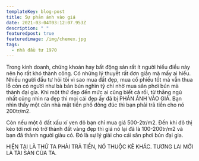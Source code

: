 ```yaml
---
templateKey: blog-post
title: Sự phản ánh vào giá
date: 2021-03-04T03:12:07.953Z
description: " "
featuredpost: true
featuredimage: /img/chemex.jpg
tags:
  - nhà đầu tư 1970
---
```

Trong kinh doanh, chứng khoán hay bất động sản rất ít người hiểu điều này nên họ rất khó thành công. Có những lý thuyết rất đơn giản mà mấy ai hiểu. Nhiều người đầu tư hỏi tôi vì sao mua đất đẹp, mua cổ phiếu tốt mà vẫn thua lỗ còn có người như bà bán bún nghìn tỷ chỉ nhờ mua sân phơi bún mà thành đại gia. Khi một thứ đẹp đến mức ai cũng biết cả rồi, từ thằng ngủ nhất cũng nhìn ra đẹp thì mọi cái đẹp ấy đã bị PHẢN ÁNH VÀO GIÁ. Bạn nhìn thấy một căn nhà mặt tiền phố đông đúc thì bạn phải trả tiền cho nó 200tr/m2.

Còn nếu một ô đất xấu xí ven đô bạn chỉ mua giá 500-2tr/m2. Đến khi đô thị kéo tới nơi nó trở thành đất vàng đẹp thì giá nó lại đã là 100-200tr/m2 và bạn đã thành người giàu có. Đó là sự lý giải cho cái sân phơi bún đại gia.



HIỆN TẠI LÀ THỨ TA PHẢI TRẢ TIỀN, NÓ THUỘC KẺ KHÁC. TƯƠNG LAI MỚI LÀ TÀI SẢN CỦA TA.